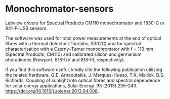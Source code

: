 # Monochromator-sensors
Labview drivers for Spectral Products CM110 monochromator and 1830-C or 841-P-USB sensors

The software was used for total power measurements at the end of optical fibres with a thermal detector (Thorlabs, S302C) and for spectral characterisation with a Czerny–Turner monochromator with f = 110 mm (Spectral Products, CM110) and calibrated silicon and germanium photodiodes (Newport, 818-UV and 818-IR, respectively).

If you find this software useful, kindly cite the following publication utilizing the related hardware.
G.E. Arnaoutakis, J. Marques-Hueso, T.K. Mallick, B.S. Richards, Coupling of sunlight into optical fibres and spectral dependence for solar energy applications, Solar Energy. 93 (2013) 235–243. https://doi.org/10.1016/j.solener.2013.04.008.
